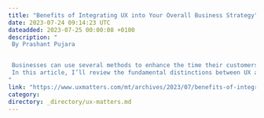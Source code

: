 ```yaml
---
title: "Benefits of Integrating UX into Your Overall Business Strategy"
date: 2023-07-24 09:14:23 UTC
dateadded: 2023-07-25 00:00:08 +0100
description: "
 By Prashant Pujara 


 Businesses can use several methods to enhance the time their customers spend with their brand. You can boost customers’ happiness while using your digital product through careful attention to UX design and user-interface (UI) design. The rise of the DevOps methodology has brought greater pressure to incorporate UX design into your product-development workflow. To achieve a smoother integration between your Web site and mobile app, you can improve both their user interfaces and the overall user experience for their intended users. 
 In this article, I’ll review the fundamental distinctions between UX and UI design and discuss the significant benefits of incorporating UX and UI design into the development of your company’s online presence. Read More 
"
link: "https://www.uxmatters.com/mt/archives/2023/07/benefits-of-integrating-ux-into-your-overall-business-strategy.php"
category:
directory: _directory/ux-matters.md
---
```

